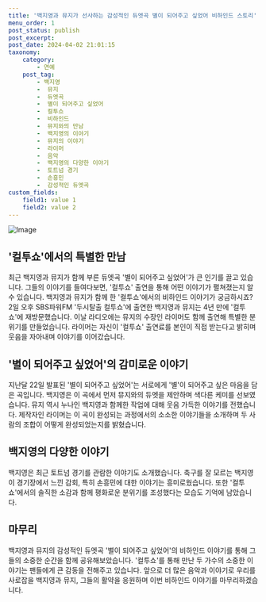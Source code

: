 ```yaml
---
title: '백지영과 뮤지가 선사하는 감성적인 듀엣곡 별이 되어주고 싶었어 비하인드 스토리'
menu_order: 1
post_status: publish
post_excerpt: 
post_date: 2024-04-02 21:01:15
taxonomy:
    category:
        - 연예
    post_tag:
        - 백지영
        -  뮤지
        -  듀엣곡
        -  별이 되어주고 싶었어
        -  컬투쇼
        -  비하인드
        -  뮤지와의 만남
        -  백지영의 이야기
        -  뮤지의 이야기
        -  라이머
        -  음악
        -  백지영의 다양한 이야기
        -  토트넘 경기
        -  손흥민
        -  감성적인 듀엣곡
custom_fields:
    field1: value 1
    field2: value 2
---
```


![Image](https://ssl.pstatic.net/mimgnews/image/112/2024/04/02/202404021503500277023_20240402160219_01_20240402160301224.jpg?type=w540)

## '컬투쇼'에서의 특별한 만남
최근 백지영과 뮤지가 함께 부른 듀엣곡 '별이 되어주고 싶었어'가 큰 인기를 끌고 있습니다. 그들의 이야기를 들여다보면, '컬투쇼' 출연을 통해 어떤 이야기가 펼쳐졌는지 알 수 있습니다. 백지영과 뮤지가 함께 한 '컬투쇼'에서의 비하인드 이야기가 궁금하시죠?
2일 오후 SBS파워FM '두시탈출 컬투쇼'에 출연한 백지영과 뮤지는 4년 만에 '컬투쇼'에 재방문했습니다. 이날 라디오에는 뮤지의 수장인 라이머도 함께 출연해 특별한 분위기를 만들었습니다. 라이머는 자신이 '컬투쇼' 출연료를 본인이 직접 받는다고 밝히며 웃음을 자아내며 이야기를 이어갔습니다. 
## '별이 되어주고 싶었어'의 감미로운 이야기
지난달 22일 발표된 '별이 되어주고 싶었어'는 서로에게 '별'이 되어주고 싶은 마음을 담은 곡입니다. 백지영은 이 곡에서 먼저 뮤지와의 듀엣을 제안하며 색다른 케미를 선보였습니다. 뮤지 역시 누나인 백지영과 함께한 작업에 대해 웃음 가득한 이야기를 전했습니다. 제작자인 라이머는 이 곡이 완성되는 과정에서의 소소한 이야기들을 소개하며 두 사람의 조합이 어떻게 완성되었는지를 밝혔습니다.
## 백지영의 다양한 이야기
백지영은 최근 토트넘 경기를 관람한 이야기도 소개했습니다. 축구를 잘 모르는 백지영이 경기장에서 느낀 감회, 특히 손흥민에 대한 이야기는 흥미로웠습니다. 또한 '컬투쇼'에서의 솔직한 소감과 함께 평화로운 분위기를 조성했다는 모습도 기억에 남았습니다.
## 마무리
백지영과 뮤지의 감성적인 듀엣곡 '별이 되어주고 싶었어'의 비하인드 이야기를 통해 그들의 소중한 순간을 함께 공유해보았습니다. '컬투쇼'를 통해 만난 두 가수의 소중한 이야기는 팬들에게 큰 감동을 전해주고 있습니다. 앞으로 더 많은 음악과 이야기로 우리를 사로잡을 백지영과 뮤지, 그들의 활약을 응원하며 이번 비하인드 이야기를 마무리하겠습니다.
